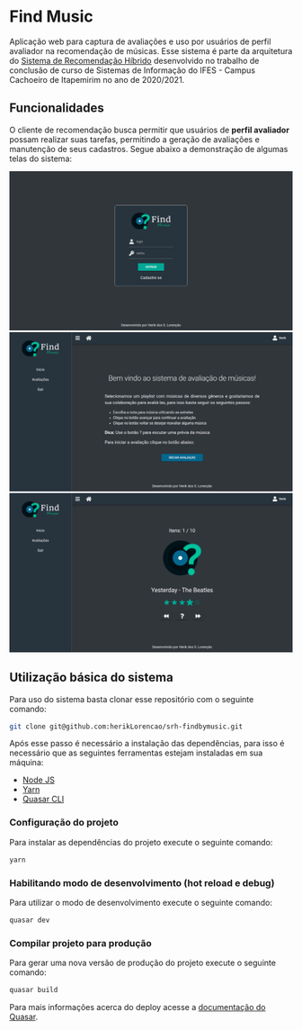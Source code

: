 # Find Music

Aplicação web para captura de avaliações e uso por usuários de perfil avaliador na recomendação de músicas. Esse sistema é parte da arquitetura do [Sistema de Recomendação Híbrido](https://github.com/herikLorencao/srh-backend) desenvolvido no trabalho de conclusão de curso de Sistemas de Informação do IFES - Campus Cachoeiro de Itapemirim no ano de 2020/2021.

## Funcionalidades

O cliente de recomendação busca permitir que usuários de **perfil avaliador** possam realizar suas tarefas, permitindo a geração de avaliações e manutenção de seus cadastros. Segue abaixo a demonstração de algumas telas do sistema:

![Tela de Login](docs/prints/findmusicLogin.png)
![Inicio da Avaliação](docs/prints/findmusicInicio.png)
![Avaliação de Itens](docs/prints/findmusicAvaliacao.png)

## Utilização básica do sistema

Para uso do sistema basta clonar esse repositório com o seguinte comando:

```bash
git clone git@github.com:herikLorencao/srh-findbymusic.git
```

Após esse passo é necessário a instalação das dependências, para isso é necessário que as seguintes ferramentas estejam instaladas em sua máquina:

- [Node JS](https://nodejs.org/pt-br/)
- [Yarn](https://yarnpkg.com/)
- [Quasar CLI](https://quasar.dev/quasar-cli/installation)

### Configuração do projeto

Para instalar as dependências do projeto execute o seguinte comando:

```bash
yarn
```

### Habilitando modo de desenvolvimento (hot reload e debug)

Para utilizar o modo de desenvolvimento execute o seguinte comando:

```bash
quasar dev
```

### Compilar projeto para produção

Para gerar uma nova versão de produção do projeto execute o seguinte comando:

```bash
quasar build
```

Para mais informações acerca do deploy acesse a [documentação do Quasar](https://quasar.dev/quasar-cli/developing-spa/deploying#General-deployment).
